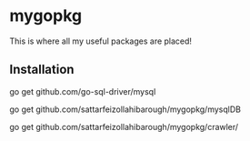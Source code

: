 # mygopkg

This is where all my useful packages are placed!

## Installation

go get github.com/go-sql-driver/mysql

go get github.com/sattarfeizollahibarough/mygopkg/mysqlDB

go get github.com/sattarfeizollahibarough/mygopkg/crawler/



